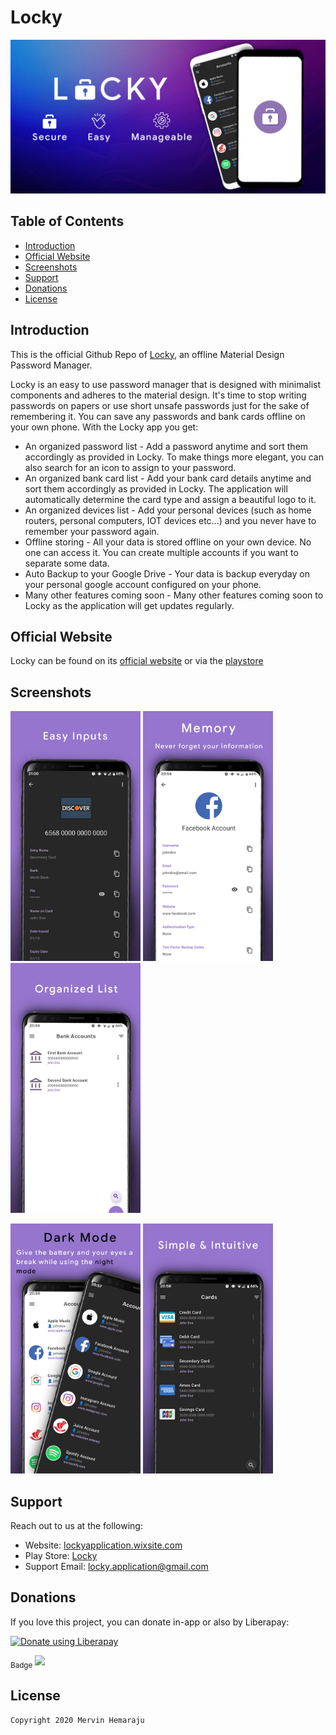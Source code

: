 # Locky
<img src="my resources/screenshots/banner.jpg" alt="banner"/>

## Table of Contents
- [Introduction](#intro)
- [Official Website](#official_website)
- [Screenshots](#screenshots)
- [Support](#support)
- [Donations](#donations)
- [License](#license)

<a href="intro"></a>
## Introduction
This is the official Github Repo of [Locky](https://play.google.com/store/apps/details?id=com.th3pl4gu3.locky_offline), an offline Material Design Password Manager.

Locky is an easy to use password manager that is designed with minimalist components and adheres to the material design. 
It's time to stop writing passwords on papers or use short unsafe passwords just for the sake of remembering it. 
You can save any passwords and bank cards offline on your own phone.
With the Locky app you get:
* An organized password list - Add a password anytime and sort them accordingly as provided in Locky. To make things more elegant, you can also search for an icon to assign to your password.
* An organized bank card list - Add your bank card details anytime and sort them accordingly as provided in Locky. The application will automatically determine the card type and assign a beautiful logo to it.
* An organized devices list - Add your personal devices (such as home routers, personal computers, IOT devices etc...) and you never have to remember your password again.
* Offline storing - All your data is stored offline on your own device. No one can access it. You can create multiple accounts if you want to separate some data.
* Auto Backup to your Google Drive - Your data is backup everyday on your personal google account configured on your phone.
* Many other features coming soon - Many other features coming soon to Locky as the application will get updates regularly.

<a href="official_website"></a>
## Official Website
Locky can be found on its [official website](https://lockyapplication.wixsite.com/overview) or via the [playstore](https://play.google.com/store/apps/details?id=com.th3pl4gu3.locky_offline)

<a href="screenshots"></a>
## Screenshots
<img src="my resources/screenshots/easy.jpg" height="400" alt="Easy Inputs"/> <img src="my resources/screenshots/memory.jpg" height="400" alt="Memory"/> <img src="my resources/screenshots/organized.jpg" height="400" alt="Organized List"/> 

<img src="my resources/screenshots/dark_mode.jpg" height="400" alt="Dark Mode"/> <img src="my resources/screenshots/intuitive.jpg" height="400" alt="Intuitive"/>

<a href="support"></a>
## Support
Reach out to us at the following:

* Website: [lockyapplication.wixsite.com](https://lockyapplication.wixsite.com/overview)
* Play Store: [Locky](https://play.google.com/store/apps/details?id=com.th3pl4gu3.locky_offline)
* Support Email: locky.application@gmail.com

<a href="donation"></a>
## Donations
If you love this project, you can donate in-app or also by Liberapay:

<script src="https://liberapay.com/th3pl4gu3/widgets/button.js">
</script>
<noscript><a href="https://liberapay.com/th3pl4gu3/donate"><img alt="Donate using Liberapay" src="https://liberapay.com/assets/widgets/donate.svg"></a></noscript>

<sub>Badge</sub>
<img src="https://img.shields.io/liberapay/receives/th3pl4gu3.svg?logo=liberapay">

<a href="license"></a>
## License

```
Copyright 2020 Mervin Hemaraju
```
